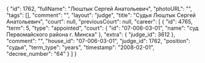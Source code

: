{
    "id": 1762,
    "fullName": "Люштык Сергей Анатольевич",
    "photoURL": "",
    "tags": [],
    "comment": "",
    "layout": "judge",
    "title": "Судья Люштык Сергей Анатольевич",
    "court": null,
    "previousCourt": null,
    "career": [
        {
            "id": 4765,
            "term": 5,
            "type": "appointed",
            "court": {
                "id": "07-006-03-01",
                "name": "суд Первомайского района г. Минска"
            },
            "extra": {
                "judge_id": 3612
            },
            "comment": "",
            "house_id": "07-006-03-01",
            "judge_id": 1762,
            "position": "судья",
            "term_type": "years",
            "timestamp": "2008-02-01",
            "decree_number": "64"
        }
    ]
}
